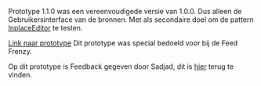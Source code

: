 
Prototype 1.1.0 was een vereenvoudigede versie van 1.0.0. Dus alleen de Gebruikersinterface van de bronnen. Met als secondaire doel om de pattern [InplaceEditor](http://ui-patterns.com/patterns/InplaceEditor) te testen.

[Link naar prototype](https://oege.ie.hva.nl/~essenj004/FTM/blauwdruk/input/v1.1.0/)
Dit prototype was special bedoeld voor bij de Feed Frenzy.

Op dit prototype is Feedback gegeven door Sadjad, dit is [hier](https://app.gitbook.com/@jorik/s/project-blauwdruk/feedback-frenzy#prototype) terug te vinden.